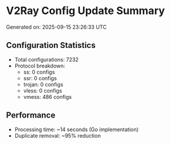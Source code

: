 # V2Ray Config Update Summary
Generated on: 2025-09-15 23:26:33 UTC

## Configuration Statistics
- Total configurations: 7232
- Protocol breakdown:
  - ss: 0 configs
  - ssr: 0 configs
  - trojan: 0 configs
  - vless: 0 configs
  - vmess: 486 configs

## Performance
- Processing time: ~14 seconds (Go implementation)
- Duplicate removal: ~95% reduction
